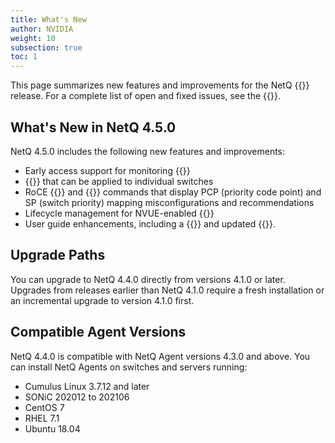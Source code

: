 ```yaml
---
title: What's New
author: NVIDIA
weight: 10
subsection: true
toc: 1
---
```


This page summarizes new features and improvements for the NetQ {{<version>}} release. For a complete list of open and fixed issues, see the {{<link title="NVIDIA NetQ 4.5 Release Notes" text="release notes">}}.

<!-- vale off -->
## What's New in NetQ 4.5.0
<!-- vale on -->
NetQ 4.5.0 includes the following new features and improvements:

 - Early access support for monitoring {{<link title="PTP" text="Precision Time Protocol">}}
 - {{<link title="Switch Credentials" text="Switch credentials">}} that can be applied to individual switches
 - RoCE {{<link title="check/#netq-check-roce" text="check">}} and {{<link title="show/#netq-show-roce-config" text="show">}} commands that display PCP (priority code point) and SP (switch priority) mapping misconfigurations and recommendations
 - Lifecycle management for NVUE-enabled {{<link title="Upgrade Cumulus Linux Using LCM" text="upgrades to Cumulus Linux 5.0.0 and later">}}
 - User guide enhancements, including a {{<link title="Troubleshoot NetQ" text="NetQ troubleshooting guide">}} and updated {{<link title="NetQ CLI Reference" text="command line reference">}}.

## Upgrade Paths

You can upgrade to NetQ 4.4.0 directly from versions 4.1.0 or later. Upgrades from releases earlier than NetQ 4.1.0 require a fresh installation or an incremental upgrade to version 4.1.0 first.

## Compatible Agent Versions

NetQ 4.4.0 is compatible with NetQ Agent versions 4.3.0 and above. You can install NetQ Agents on switches and servers running:

- Cumulus Linux 3.7.12 and later
- SONiC 202012 to 202106
- CentOS 7
- RHEL 7.1
- Ubuntu 18.04


